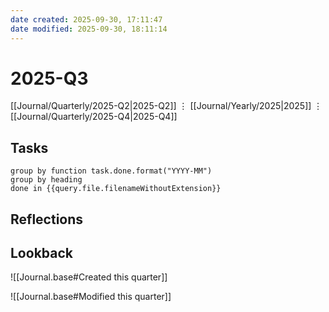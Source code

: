 ```yaml
---
date created: 2025-09-30, 17:11:47
date modified: 2025-09-30, 18:11:14
---
```


# 2025-Q3

[[Journal/Quarterly/2025-Q2|2025-Q2]] ⋮ [[Journal/Yearly/2025|2025]] ⋮ [[Journal/Quarterly/2025-Q4|2025-Q4]]

## Tasks

```tasks
group by function task.done.format("YYYY-MM")
group by heading
done in {{query.file.filenameWithoutExtension}}
```

## Reflections

## Lookback

![[Journal.base#Created this quarter]]

![[Journal.base#Modified this quarter]]
